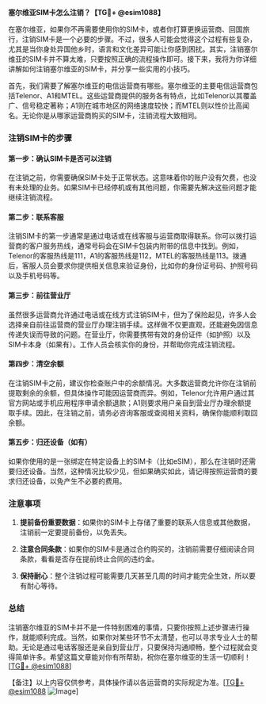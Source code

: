**塞尔维亚SIM卡怎么注销？【TG💪+ @esim1088】**

在塞尔维亚，如果你不再需要使用你的SIM卡，或者你打算更换运营商、回国旅行，注销SIM卡是一个必要的步骤。不过，很多人可能会觉得这个过程有些复杂，尤其是当你身处异国他乡时，语言和文化差异可能让你感到困扰。其实，注销塞尔维亚的SIM卡并不算太难，只要按照正确的流程操作即可。接下来，我将为你详细讲解如何注销塞尔维亚的SIM卡，并分享一些实用的小技巧。

首先，我们需要了解塞尔维亚的电信运营商有哪些。塞尔维亚的主要电信运营商包括Telenor、A1和MTEL。这些运营商提供的服务各有特点，比如Telenor以其覆盖广、信号稳定著称；A1则在城市地区的网络速度较快；而MTEL则以性价比高闻名。无论你是从哪家运营商购买的SIM卡，注销流程大致相同。

### 注销SIM卡的步骤

#### 第一步：确认SIM卡是否可以注销
在注销之前，你需要确保SIM卡处于正常状态。这意味着你的账户没有欠费，也没有未处理的业务。如果SIM卡已经停机或有其他问题，你需要先解决这些问题才能继续注销流程。

#### 第二步：联系客服
注销SIM卡的第一步通常是通过电话或在线客服与运营商取得联系。你可以拨打运营商的客户服务热线，通常号码会在SIM卡包装内附带的信息中找到。例如，Telenor的客服热线是111，A1的客服热线是112，MTEL的客服热线是113。拨通后，客服人员会要求你提供相关信息来验证身份，比如你的身份证号码、护照号码以及手机号码等。

#### 第三步：前往营业厅
虽然很多运营商允许通过电话或在线方式注销SIM卡，但为了保险起见，许多人会选择亲自前往运营商的营业厅办理注销手续。这样做不仅更直观，还能避免因信息传递失误而导致的问题。在营业厅，你需要携带有效的身份证件（如护照）以及SIM卡本身（如果有）。工作人员会核实你的身份，并帮助你完成注销流程。

#### 第四步：清空余额
在注销SIM卡之前，建议你检查账户中的余额情况。大多数运营商允许你在注销前提取剩余的余额，但具体操作可能因运营商而异。例如，Telenor允许用户通过其官方网站或手机应用程序申请余额退款；A1则要求用户亲自到营业厅办理余额提取手续。因此，在注销之前，请务必咨询客服或查阅相关资料，确保你能顺利取回余额。

#### 第五步：归还设备（如有）
如果你使用的是一张绑定在特定设备上的SIM卡（比如eSIM），那么在注销时还需要归还设备。当然，这种情况比较少见，但如果确实如此，请记得按照运营商的要求归还设备，以免产生不必要的费用。

### 注意事项

1. **提前备份重要数据**：如果你的SIM卡上存储了重要的联系人信息或其他数据，注销前一定要提前备份，以免丢失。
   
2. **注意合同条款**：如果你的SIM卡是通过合约购买的，注销前需要仔细阅读合同条款，看看是否存在提前终止合同的违约金。

3. **保持耐心**：整个注销过程可能需要几天甚至几周的时间才能完全生效，所以要有耐心等待。

### 总结

注销塞尔维亚的SIM卡并不是一件特别困难的事情，只要你按照上述步骤进行操作，就能顺利完成。当然，如果你对某些环节不太清楚，也可以寻求专业人士的帮助。无论是通过电话客服还是亲自到营业厅，只要保持沟通顺畅，整个过程就会变得简单许多。希望这篇文章能对你有所帮助，祝你在塞尔维亚的生活一切顺利！[[TG💪+ @esim1088](https://t.me/s/esim1088)]

【备注】以上内容仅供参考，具体操作请以各运营商的实际规定为准。[[TG💪+ @esim1088](https://t.me/s/esim1088) ![Image](https://i.postimg.cc/4NQfJmqS/Snipaste-2025-05-13-00-14-12.png)]